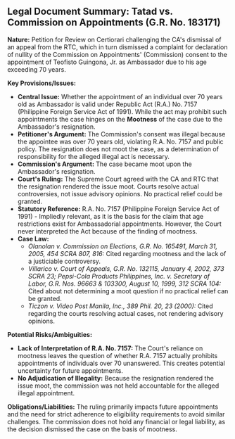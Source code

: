 ## Legal Document Summary: Tatad vs. Commission on Appointments (G.R. No. 183171)

**Nature:** Petition for Review on Certiorari challenging the CA's dismissal of an appeal from the RTC, which in turn dismissed a complaint for declaration of nullity of the Commission on Appointments' (Commission) consent to the appointment of Teofisto Guingona, Jr. as Ambassador due to his age exceeding 70 years.

**Key Provisions/Issues:**

*   **Central Issue:** Whether the appointment of an individual over 70 years old as Ambassador is valid under Republic Act (R.A.) No. 7157 (Philippine Foreign Service Act of 1991). While the act may prohibit such appointments the case hinges on the **Mootness** of the case due to the Ambassador's resignation.
*   **Petitioner's Argument:** The Commission's consent was illegal because the appointee was over 70 years old, violating R.A. No. 7157 and public policy. The resignation does not moot the case, as a determination of responsibility for the alleged illegal act is necessary.
*   **Commission's Argument:** The case became moot upon the Ambassador's resignation.
*   **Court's Ruling:** The Supreme Court agreed with the CA and RTC that the resignation rendered the issue moot. Courts resolve actual controversies, not issue advisory opinions. No practical relief could be granted.
*   **Statutory Reference:** R.A. No. 7157 (Philippine Foreign Service Act of 1991) - Impliedly relevant, as it is the basis for the claim that age restrictions exist for Ambassadorial appointments. However, the Court never interpreted the Act because of the finding of mootness.
*   **Case Law:**
    *   *Olanolan v. Commission on Elections, G.R. No. 165491, March 31, 2005, 454 SCRA 807, 816:*  Cited regarding mootness and the lack of a justiciable controversy.
    *   *Villarico v. Court of Appeals, G.R. No. 132115, January 4, 2002, 373 SCRA 23; Pepsi-Cola Products Philippines, Inc. v. Secretary of Labor, G.R. Nos. 96663 & 103300, August 10, 1999, 312 SCRA 104:* Cited about not determining a moot question if no practical relief can be granted.
    *   *Ticzon v. Video Post Manila, Inc., 389 Phil. 20, 23 (2000):*  Cited regarding the courts resolving actual cases, not rendering advisory opinions.

**Potential Risks/Ambiguities:**

*   **Lack of Interpretation of R.A. No. 7157:** The Court's reliance on mootness leaves the question of whether R.A. 7157 actually prohibits appointments of individuals over 70 unanswered. This creates potential uncertainty for future appointments.
*   **No Adjudication of Illegality:** Because the resignation rendered the issue moot, the commission was not held accountable for the alleged illegal appointment.

**Obligations/Liabilities:** The ruling primarily impacts future appointments and the need for strict adherence to eligibility requirements to avoid similar challenges. The commission does not hold any financial or legal liability, as the decision dismissed the case on the basis of mootness.

